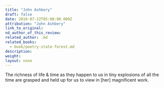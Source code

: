 ```yaml
---
title: "John Ashbery"
draft: false
date: 2010-07-22T05:00:00.000Z
attribution: "John Ashbery"
link_to_original:
nd_author_of_this_review:
related_author: .md
related_books:
  - book/poetry-state-forest.md
description:
weight:
layout: none
---
```

The richness of life & time as they happen to us in tiny explosions of all the time are grasped and held up for us to view in [her] magnificent work.

